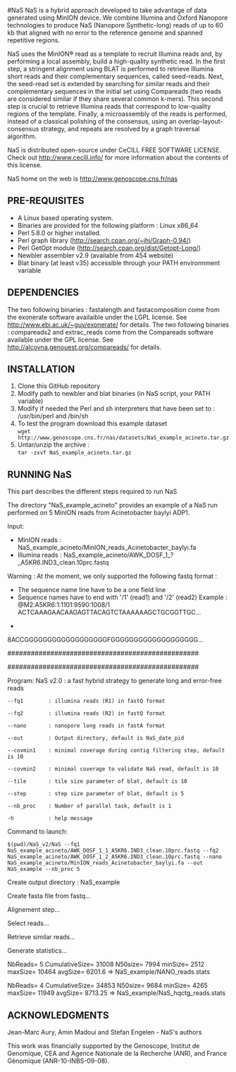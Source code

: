 #NaS
NaS is a hybrid approach developed to take advantage of data generated using MinION device. We combine Illumina and Oxford Nanopore technologies to produce NaS (Nanopore Synthetic-long) reads of up to 60 kb that aligned with no error to the reference genome and spanned repetitive regions. 

NaS uses the MinION® read as a template 
to recruit Illumina reads and, by performing a local assembly, 
build a high-quality synthetic read. 
In the first step, a stringent alignment using BLAT is performed
to retrieve Illumina short reads and their complementary sequences,
called seed-reads. 
Next, the seed-read set is extended by searching for similar
reads and their complementary sequences in the initial set 
using Compareads (two reads are considered similar if they share 
several common k-mers). This second step is crucial to retrieve
Illumina reads that correspond to low-quality regions of the
template. 
Finally, a microassembly of the reads is performed, instead of 
a classical polishing of the consensus, using an overlap-layout-consensus
strategy, and repeats are resolved by a graph traversal algorithm.

NaS is distributed open-source under CeCILL 
FREE SOFTWARE LICENSE. Check out http://www.cecill.info/
for more information about the contents of this license.

NaS home on the web is http://www.genoscope.cns.fr/nas


PRE-REQUISITES
--------------

  - A Linux based operating system.
  - Binaries are provided for the following platform : Linux x86_64
  - Perl 5.8.0 or higher installed.
  - Perl graph library (http://search.cpan.org/~jhi/Graph-0.94/)
  - Perl GetOpt module (http://search.cpan.org/dist/Getopt-Long/)
  - Newbler assembler v2.9 (available from 454 website)
  - Blat binary (at least v35) accessible through your PATH environnment variable


DEPENDENCIES
------------
The two following binaries : fastalength and fastacomposition
come from the exonerate software availaible under the LGPL
license. See http://www.ebi.ac.uk/~guy/exonerate/ for details.
The two following binaries : compareads2 and extrac_reads come
from the Compareads software available under the GPL license.
See http://alcovna.genouest.org/compareads/ for details.


INSTALLATION
------------

  1. Clone this GitHub repository
  2. Modify path to newbler and blat binaries (in NaS script, your PATH variable)
  3. Modify if needed the Perl and sh interpreters that have been set to : /usr/bin/perl and /bin/sh
  4. To test the program download this example dataset       
  `wget http://www.genoscope.cns.fr/nas/datasets/NaS_example_acineto.tar.gz`
  5. Untar/unzip the archive :        
  `tar -zxvf NaS_example_acineto.tar.gz`

RUNNING NaS
--------------
This part describes the different steps required to run NaS

The directory "NaS_example_acineto" provides an example of a NaS run performed on 5 MinION reads from Acinetobacter baylyi ADP1.

Input: 
- MinION reads : NaS_example_acineto/MinION_reads_Acinetobacter_baylyi.fa
- Illumina reads : NaS_example_acineto/AWK_DOSF_1_?_A5KR6.IND3_clean.10prc.fastq

Warning : At the moment, we only supported the following fastq format :
 - The sequence name line have to be a one field line
 - Sequence names have to end with '/1' (read1) and '/2' (read2)
Example :
@M2:A5KR6:1:1101:9590:1008/1
ACTCAAAGAACAAGAGTTACAGTCTAAAAAAGCTGCGGTTGC...
+
8ACCGGGGGGGGGGGGGGGGGGFGGGGGGGGGGGGGGGGGGG...

#################################################

#################################################

Program: NaS v2.0 : a fast hybrid strategy to generate long and error-free reads

	--fq1        : illumina reads (R1) in fastQ format
	
	--fq2        : illumina reads (R2) in fastQ format
	
	--nano       : nanopore long reads in fastA format
	
	--out        : Output directory, default is NaS_date_pid
	
	--covmin1    : minimal coverage during contig filtering step, default is 10
	
	--covmin2    : minimal coverage to validate NaS read, default is 10
	
	--tile       : tile size parameter of blat, default is 10
	
	--step       : step size parameter of blat, default is 5
	
	--nb_proc    : Number of parallel task, default is 1
	
	-h           : help message
	
Command to launch:

`$(pwd)/NaS_v2/NaS --fq1 NaS_example_acineto/AWK_DOSF_1_1_A5KR6.IND3_clean.10prc.fastq --fq2 NaS_example_acineto/AWK_DOSF_1_2_A5KR6.IND3_clean.10prc.fastq --nano NaS_example_acineto/MinION_reads_Acinetobacter_baylyi.fa --out NaS_example --nb_proc 5`

Create output directory : NaS_example

Create fasta file from fastq...

Alignement step...

Select reads...

Retrieve similar reads...

Generate statistics...

NbReads=  5  CumulativeSize=  31008  N50size=  7994  minSize=  2512  maxSize=  10464  avgSize=  6201.6  =>  NaS_example/NANO_reads.stats

NbReads=  4  CumulativeSize=  34853  N50size=  9684  minSize=  4265  maxSize=  11949  avgSize=  8713.25  =>  NaS_example/NaS_hqctg_reads.stats


ACKNOWLEDGMENTS
---------------
Jean-Marc Aury, Amin Madoui and Stefan Engelen - NaS's authors

This work was financially supported by the Genoscope, 
Institut de Genomique, CEA and Agence Nationale de la 
Recherche (ANR), and France Génomique (ANR-10-INBS-09-08).
